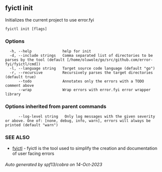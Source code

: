 ## fyictl init

Initializes the current project to use error.fyi

```
fyictl init [flags]
```

### Options

```
  -h, --help              help for init
  -d, --include strings   Comma separated list of directories to be parses by the tool (default [/home/oluwole/go/src/github.com/error-fyi/fyictl/cmd])
  -l, --language string   Target source code language (default "go")
  -r, --recursive         Recursively parses the target directories (default true)
      --todo              Annotates only the errors with a TODO comment above
      --wrap              Wrap errors with error.fyi error wrapper library
```

### Options inherited from parent commands

```
      --log-level string   Only log messages with the given severity or above. One of: [none, debug, info, warn], errors will always be printed (default "warn")
```

### SEE ALSO

* [fyictl](fyictl.md)	 - fyictl is the tool used to simplify the creation and documentation of user facing errors

###### Auto generated by spf13/cobra on 14-Oct-2023
